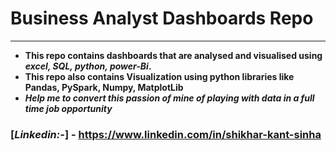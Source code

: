 # Business Analyst Dashboards Repo

----

- **This repo contains dashboards that are analysed and visualised using ***excel, SQL, python, power-Bi***.**
- **This repo also contains Visualization using python libraries like Pandas, PySpark, Numpy, MatplotLib**
- ***Help me to convert this passion of mine of playing with data in a full time job opportunity***

### [***Linkedin:-***] - https://www.linkedin.com/in/shikhar-kant-sinha

